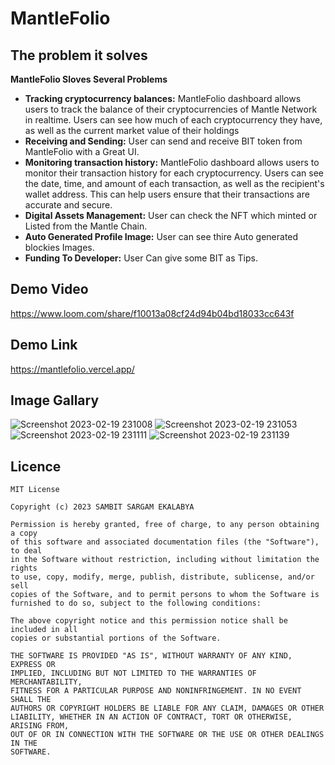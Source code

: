 # MantleFolio
## The problem it solves
**MantleFolio Sloves Several Problems**
* **Tracking cryptocurrency balances:** MantleFolio dashboard allows users to track the balance of their cryptocurrencies of Mantle Network in realtime. Users can see how much of each cryptocurrency they have, as well as the current market value of their holdings
* **Receiving and Sending:** User can send and receive BIT  token from MantleFolio with  a Great UI.
* **Monitoring transaction history:**  MantleFolio dashboard allows users to monitor their transaction history for each
cryptocurrency. Users can see the date, time, and amount of each transaction, as well as the recipient's wallet address. This can help users ensure that their transactions are accurate and secure.
* **Digital Assets Management:**  User can check the NFT which minted or Listed from the Mantle Chain.
* **Auto Generated Profile Image:** User can see thire Auto generated blockies Images.
* **Funding To Developer:**  User Can give some BIT as Tips.

## Demo Video
https://www.loom.com/share/f10013a08cf24d94b04bd18033cc643f

## Demo Link
https://mantlefolio.vercel.app/

## Image Gallary
![Screenshot 2023-02-19 231008](https://user-images.githubusercontent.com/70655824/219968382-e341e51b-553d-4a9b-86eb-69c135fc709f.png)
![Screenshot 2023-02-19 231053](https://user-images.githubusercontent.com/70655824/219968391-24286dcf-9ca5-443f-9639-82c9d7b1b7ed.png)
![Screenshot 2023-02-19 231111](https://user-images.githubusercontent.com/70655824/219968396-d5b94821-870d-4c58-9d60-4b3cfe91ba9a.png)
![Screenshot 2023-02-19 231139](https://user-images.githubusercontent.com/70655824/219968405-1f081d1b-f104-438f-bf17-6c1be33462f0.png)

## Licence
```
MIT License

Copyright (c) 2023 SAMBIT SARGAM EKALABYA

Permission is hereby granted, free of charge, to any person obtaining a copy
of this software and associated documentation files (the "Software"), to deal
in the Software without restriction, including without limitation the rights
to use, copy, modify, merge, publish, distribute, sublicense, and/or sell
copies of the Software, and to permit persons to whom the Software is
furnished to do so, subject to the following conditions:

The above copyright notice and this permission notice shall be included in all
copies or substantial portions of the Software.

THE SOFTWARE IS PROVIDED "AS IS", WITHOUT WARRANTY OF ANY KIND, EXPRESS OR
IMPLIED, INCLUDING BUT NOT LIMITED TO THE WARRANTIES OF MERCHANTABILITY,
FITNESS FOR A PARTICULAR PURPOSE AND NONINFRINGEMENT. IN NO EVENT SHALL THE
AUTHORS OR COPYRIGHT HOLDERS BE LIABLE FOR ANY CLAIM, DAMAGES OR OTHER
LIABILITY, WHETHER IN AN ACTION OF CONTRACT, TORT OR OTHERWISE, ARISING FROM,
OUT OF OR IN CONNECTION WITH THE SOFTWARE OR THE USE OR OTHER DEALINGS IN THE
SOFTWARE.
```
